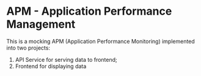 # APM - Application Performance Management

This is a mocking APM (Application Performance Monitoring) implemented into two projects: 

1) API Service for serving data to frontend;
2) Frontend for displaying data 

